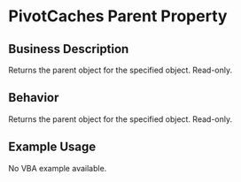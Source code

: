 # PivotCaches Parent Property

## Business Description
Returns the parent object for the specified object. Read-only.

## Behavior
Returns the parent object for the specified object. Read-only.

## Example Usage
No VBA example available.